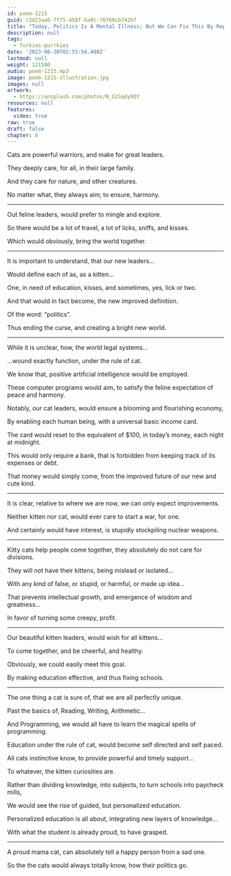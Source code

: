 ```yaml
---
id: poem-1215
guid: c2d23aa6-7f75-458f-ba9c-70760cb742bf
title: "Today, Politics Is A Mental Illness; But We Can Fix This By Replacing Politicians With House Cats"
description: null
tags:
  - furkies-purrkies
date: '2023-06-30T02:55:56.408Z'
lastmod: null
weight: 121500
audio: poem-1215.mp3
image: poem-1215-illustration.jpg
images: null
artwork:
  - https://unsplash.com/photos/N_G2Sqdy9QY
resources: null
features:
  video: true
raw: true
draft: false
chapter: 6
---
```


Cats are powerful warriors,
and make for great leaders.

They deeply care, for all,
in their large family.

And they care for nature,
and other creatures.

No matter what, they always aim;
to ensure, harmony.

---

Out feline leaders,
would prefer to mingle and explore.

So there would be a lot of travel,
a lot of licks, sniffs, and kisses.

Which would obviously,
bring the world together.

---

It is important to understand,
that our new leaders…

Would define each of as,
as a kitten…

One, in need of education, kisses,
and sometimes, yes, lick or two.

And that would in fact become,
the new improved definition.

Of the word:
“politics”.

Thus ending the curse,
and creating a bright new world.

---

While it is unclear, how,
the world legal systems…

...wound exactly function,
under the rule of cat.

We know that,
positive artificial intelligence would be employed.

These computer programs would aim,
to satisfy the feline expectation of peace and harmony.

Notably, our cat leaders,
would ensure a blooming and flourishing economy,

By enabling each human being,
with a universal basic income card.

The card would reset to the equivalent of $100,
in today’s money, each night at midnight.

This would only require a bank,
that is forbidden from keeping track of its expenses or debt.

That money would simply come,
from the improved future of our new and cute kind.

---

It is clear, relative to where we are now,
we can only expect improvements.

Neither kitten nor cat,
would ever care to start a war, for one.

And certainly would have interest,
is stupidly stockpiling nuclear weapons.

---

Kitty cats help people come together,
they absolutely do not care for divisions.

They will not have their kittens,
being mislead or isolated…

With any kind of false, or stupid,
or harmful, or made up idea…

That prevents intellectual growth,
and emergence of wisdom and greatness…

In favor of turning some creepy,
profit.

---

Our beautiful kitten leaders,
would wish for all kittens…

To come together,
and be cheerful, and healthy.

Obviously,
we could easily meet this goal.

By making education effective,
and thus fixing schools.

---

The one thing a cat is sure of,
that we are all perfectly unique.

Past the basics of,
Reading, Writing, Arithmetic…

And Programming,
we would all have to learn the magical spells of programming.

Education under the rule of cat,
would become self directed and self paced.

All cats instinctive know,
to provide powerful and timely support…

To whatever,
the kitten curiosities are.

Rather than dividing knowledge,
into subjects, to turn schools into paycheck mills,

We would see the rise of guided,
but personalized education.

Personalized education is all about,
integrating new layers of knowledge…

With what the student is already proud,
to have grasped.

---

A proud mama cat,
can absolutely tell a happy person from a sad one.

So the the cats would always totally know,
how their politics go.
